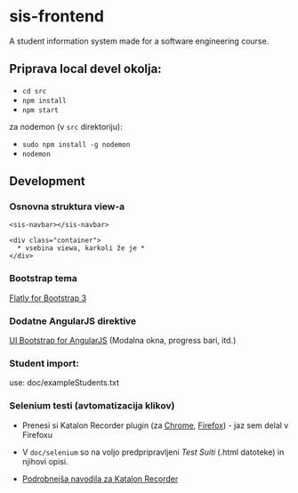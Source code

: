 # sis-frontend
A student information system made for a software engineering course.

## Priprava local devel okolja:
* `cd src`
* `npm install`
* `npm start`

za nodemon (v `src` direktoriju):

* `sudo npm install -g nodemon`
* `nodemon`


## Development

### Osnovna struktura view-a
```
<sis-navbar></sis-navbar>

<div class="container">
  * vsebina viewa, karkoli že je *
</div>
```

### Bootstrap tema

[Flatly for Bootstrap 3](https://bootswatch.com/3/flatly/)

### Dodatne AngularJS direktive

[UI Bootstrap for AngularJS](http://angular-ui.github.io/bootstrap/) (Modalna okna, progress bari, itd.)

### Student import:

use: doc/exampleStudents.txt

### Selenium testi (avtomatizacija klikov)

- Prenesi si Katalon Recorder plugin (za [Chrome](https://chrome.google.com/webstore/detail/katalon-recorder-selenium/ljdobmomdgdljniojadhoplhkpialdid), [Firefox](https://addons.mozilla.org/en-US/firefox/addon/katalon-automation-record/)) - jaz sem delal v Firefoxu

- V `doc/selenium` so na voljo predpripravljeni *Test Suiti* (.html datoteke) in njihovi opisi.

- [Podrobnejša navodila za Katalon Recorder](https://docs.katalon.com/display/KD/Katalon+Recorder)